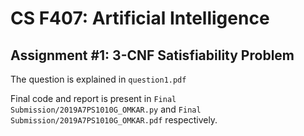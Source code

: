 # CS F407: Artificial Intelligence
## Assignment #1: 3-CNF Satisfiability Problem

The question is explained in ```question1.pdf```

Final code and report is present in ```Final Submission/2019A7PS1010G_OMKAR.py``` and ```Final Submission/2019A7PS1010G_OMKAR.pdf``` respectively.


